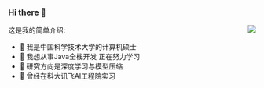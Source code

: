 ### Hi there 👋

这是我的简单介绍:<img align="right" src="https://github-readme-stats.vercel.app/api?username=LuZhouShiLi&show_icons=true">

- 🔭 我是中国科学技术大学的计算机硕士
- 🌱 我想从事Java全栈开发 正在努力学习
- 👯 研究方向是深度学习与模型压缩
- 👋 曾经在科大讯飞AI工程院实习




